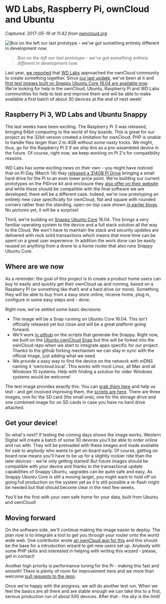 # WD Labs, Raspberry Pi, ownCloud and Ubuntu

_Captured: 2017-05-19 at 11:42 from [owncloud.org](https://owncloud.org/blog/wd-labs-raspberry-pi-owncloud-and-ubuntu/)_

![Box on the left our last prototype - we've got something entirely different in development now.](https://owncloud.org/wp-content/uploads/2016/03/devices.jpg)

> _Box on the left our last prototype - we've got something entirely different in development now._

Last year, [we reported](https://owncloud.org/blog/western-digital-and-owncloud-team-up-to-bring-owncloud-to-home-users/) that [WD Labs](http://wdlabs.wd.com/) approached the ownCloud community to create something together. Since [our last update](https://owncloud.org/blog/update-about-the-western-digital-and-owncloud-pi-project/), we've been at it and [first test images built on Snappy Ubuntu Core 16.04 are available now](https://mailman.owncloud.org/pipermail/devel/2016-March/002273.html). We're looking for help in the ownCloud, Ubuntu, Raspberry Pi and WD Labs communities for help to test and improve them and will be able to make available a first batch of about 30 devices at the end of next week!

## Raspberry Pi 3, WD Labs and Ubuntu Snappy

The last weeks have been exciting. The Raspberry Pi 3 was released, bringing 64bit computing to the world of tiny boards. This is great for our project as the 32bit version created a limitation for ownCloud: PHP is unable to handle files larger than 2 to 4GB without some nasty tricks. We might, thus, go for the Raspberry Pi 3 if we ship this as a pre-assembled device in the future. Of course, right now, we keep working on Pi 2's for compatibility reasons.

WD Labs has some exciting news on their own - you might have noticed that on Pi Day (March 14) they [released a 314GB Pi Drive](http://wdlabs.wd.com/products/wd-pidrive-314gb/) bringing a small hard drive for the Pi to an even lower price point. We're building our current prototypes on the PiDrive kit and enclosure they [also offer on their website](http://wdlabs.wd.com/) and while these should be compatible with the final software we are developed, there will be a different case. Indeed, we're now prototyping an entirely new case specifically for ownCloud, flat and square with rounded corners rather than the standing, open-on-top case shown [in earlier blogs](http://blog.jospoortvliet.com/2016/02/fosdem-2016-and-owncloud-kolab-kde-and.html). No pictures yet, it will be a surprise!

Third, we're building on [Snappy Ubuntu Core](https://developer.ubuntu.com/en/snappy/) 16.04. This brings a very familiar operating system to the device and a full stack solution all the way to the Cloud. We won't have to maintain the stack and security updates are delivered with rock solid transactions which means that more time can be spent on a great user experience. In addition the work done can be easily reused on anything from a drone to a home router that also runs Snappy Ubuntu Core.

## Where are we now

As a reminder: the goal of this project is to create a product home users can buy to easily and quickly get their ownCloud up and running, based on a Raspbery Pi (or something like that!) and a hard drive (or more). Something they will be able to buy from a easy store online, receive home, plug in, configure in some easy steps and - done.

Right now, we've settled some basic decisions:

  * The image will be a Snap running on Ubuntu Core 16.04. This isn't officially released yet but close and will be a great platform going forward.
  * We'll work [in github](https://github.com/owncloud/pi-image/issues) on the scripts that generate the Snappy. Right now, we built on the [Ubuntu ownCloud Snap](https://github.com/kyrofa/owncloud-snap/tree/rolling) but this will be forked into the ownCloud repo when we start to integrate apps specific for our project. Thanks to the github forking mechanism we can stay in sync with the official image, just adding what we need.
  * We provide a easy way to find the device on the network with mDNS naming it 'owncloud.local'. This works with most Linux, all Mac and all Windows 10 systems. Help with finding a solution for older Windows systems would be welcome!

The test image provides exactly this. You can [grab them here](http://people.canonical.com/~kyrofa/owncloud-pi/) and help us test - and get involved improving them, the [scripts are here](https://github.com/owncloud/pi-image/tree/master/image-creation-tools). There are three images, one for the SD card (the small one), one for the storage drive and one combined image for on SD cards in case you have no hard drive attached.

## Get your device!

So what's next? If testing the coming days shows the image works, Western Digital will create a batch of some 30 devices you'll be able to order online and run with. They will be preloaded with these images and made available for sale to anybody who wants to get on board early. Of course, getting on board now means you'll have to be up for a slightly rockier ride than the later devices - we're only getting started! But future images should be compatible with your device and thanks to the transactional update capabilities of Snappy Ubuntu, upgrades can be quite safe and easy. As Snappy Ubuntu Core is still a moving target, you might want to hold off on going full production on the system yet as it is still possible a re-flash might be needed but that should become clear in the next few weeks.

You'll be the first with your own safe home for your data, built from Ubuntu and ownCloud!

## Moving forward

On the software side, we'll continue making the image easier to deploy. The plan now is to integrate a tool to get you through your router onto the world wide web. One contributor wrote [an ownCloud app for this](https://github.com/miska/ocipv6) and this should be the base for a introduction wizard to get new users set up. Anybody with some PHP skills and interested in helping with writing this wizard - please, get in contact!

Another high priority is performance tuning for the Pi - making this fast and smooth! There is plenty of room for improvement here and we more than welcome [pull requests to the repo](https://github.com/owncloud/pi-image/tree/master/image-creation-tools).

Once we're happy with the progress, we will do another test run. When we feel the basics are all there and are stable enough we can take this to a first, serious production run of about 500 devices. After that - the sky is the limit!
